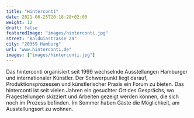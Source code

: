 ```yaml
---
title: "Hinterconti"
date: 2021-06-25T20:18:28+02:00
weight: 12
draft: false
featuredImage: "images/hinterconti.jpg"
street: "Balduinstrasse 24"
city: "20359 Hamburg"
url: "www.hinterconti.de"
images: ["images/hinterconti.jpg"]
---
```


Das hinterconti organisiert seit 1999 wechselnde Ausstellungen Hamburger und internationaler Künstler. Der Schwerpunkt liegt darauf,
Produktionsprozessen und künstlerischer Praxis ein Forum zu bieten. Das hinterconti ist seit vielen Jahren ein gesuchter Ort des Gesprächs, wo
Fragestellungen skizziert und Arbeiten gezeigt werden können, die sich noch im Prozess befinden. Im Sommer haben Gäste die Möglichkeit, am Ausstellungsort zu wohnen.
